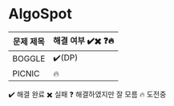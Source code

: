 # AlgoSpot

| 문제 제목 | 해결 여부 ✔️✖️ ❓🔥|
| --- | --- |
| BOGGLE  | ✔️(DP) |
| PICNIC  | 🔥 |

✔️ 해결 완료
✖️ 실패
❓ 해결하였지만  잘 모름
🔥 도전중
